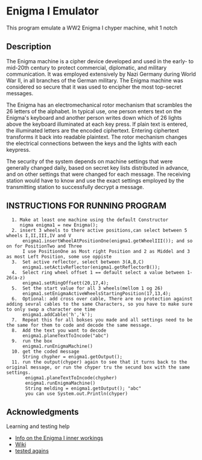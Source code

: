 # Enigma I Emulator

This program emulate a WW2 Enigma I chyper machine, whit 1 notch
## Description

The Enigma machine is a cipher device developed and used in the early- to mid-20th century to protect commercial, diplomatic, and military communication. It was employed extensively by Nazi Germany during World War II, in all branches of the German military. The Enigma machine was considered so secure that it was used to encipher the most top-secret messages.

The Enigma has an electromechanical rotor mechanism that scrambles the 26 letters of the alphabet. In typical use, one person enters text on the Enigma's keyboard and another person writes down which of 26 lights above the keyboard illuminated at each key press. If plain text is entered, the illuminated letters are the encoded ciphertext. Entering ciphertext transforms it back into readable plaintext. The rotor mechanism changes the electrical connections between the keys and the lights with each keypress.

The security of the system depends on machine settings that were generally changed daily, based on secret key lists distributed in advance, and on other settings that were changed for each message. The receiving station would have to know and use the exact settings employed by the transmitting station to successfully decrypt a message.



## INSTRUCTIONS FOR RUNNING PROGRAM
     
      1. Make at least one machine using the default Constructor
         nigma enigma1 = new Enigma();
      2. insert 3 wheels to there active positions,can select between 5 wheels I,II,III,IV and V
          enigma1.insertWheelAtPositionOne(enigma1.getWheelIII()); and so on for PositionTwo and Three
          I use PositionOne as Most right Position and 2 as Middel and 3 as most Left Position, some use oppiste
      3.  Set active reflector, select between 3(A,B,C)
          enigma1.setActivReflector(enigma1.getReflectorB());
      4.  Select ring wheel offset 1 == default select a value between 1-26(a-z)
          enigma1.setRingOffsett(20,17,4);
      5.  Set the start value for all 3 wheels(mellom 1 og 26)
          enigma1.setEnigmaActiveWheelsStartingPosition(17,13,4);
      6.  Optional: add cross over cable, There are no protection against adding sevral cables to the same Characters, so you have to make sure to only swap a character one time
          enigma1.addCable('h','k');
      7.  Repeat this for all bokses you made and all settings need to be the same for them to code and decode the same message.
      8.  Add the text you want to decode
          enigma1.planeTextToIncode("abc")
      9.  run the box
          enigma1.runEnigmaMachine()
      10. get the coded message
          String chypher = enigma1.getOutput();
      11. run the output(chyper) again to see that it turns back to the original message, or run the chyper tru the secund box with the same settings.
           enigma1.planeTextToIncode(chypher)
           enigma1.runEnigmaMachine()
           String melding = enigma1.getOutput(); "abc"
           you can use System.out.Println(chyper) 
     


## Acknowledgments

Learning and testing help
* [Info on the Enigma I inner workings](https://www.cryptomuseum.com/crypto/enigma/working.htm)
* [Wiki](https://en.wikipedia.org/wiki/Enigma_machine)
* [tested agains](http://people.physik.hu-berlin.de/~palloks/js/enigma/enigma-u_v26_en.html)

